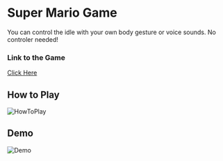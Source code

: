 # Super Mario Game
You can control the idle with your own body gesture or voice sounds.
No controler needed!

### Link to the Game
[Click Here](https://nice-fringe-island.glitch.me/)

## How to Play
![HowToPlay](gifs/HowToPlay.gif)
## Demo
![Demo](gifs/BodyMode1.gif)
